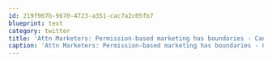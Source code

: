 ```yaml
---
id: 219f967b-9670-4723-a351-cac7a2c05fb7
blueprint: text
category: twitter
title: 'Attn Marketers: Permission-based marketing has boundaries - Cannibailsm and spam http://bit.ly/b1MwVb (via @ThisIsSethsBlog)'
caption: 'Attn Marketers: Permission-based marketing has boundaries - Cannibailsm and spam http://bit.ly/b1MwVb (via <span class="username username_linked">@<a href="https://twitter.com/ThisIsSethsBlog" title="Seth Godin">ThisIsSethsBlog</a></span>)'
---
```


